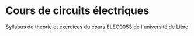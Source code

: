 # Cours de circuits électriques

Syllabus de théorie et exercices du cours ELEC0053 de l'université de Lière

